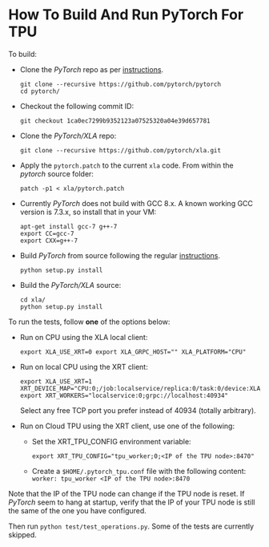 # How To Build And Run PyTorch For TPU

To build:

* Clone the _PyTorch_ repo as per [instructions](https://github.com/pytorch/pytorch#from-source).

  ```
  git clone --recursive https://github.com/pytorch/pytorch
  cd pytorch/
  ```

* Checkout the following commit ID:

  ```
  git checkout 1ca0ec7299b9352123a07525320a04e39d657781
  ```

* Clone the _PyTorch/XLA_ repo:

  ```
  git clone --recursive https://github.com/pytorch/xla.git
  ```

* Apply the `pytorch.patch` to the current `xla` code. From within the _pytorch_ source folder:

  ```
  patch -p1 < xla/pytorch.patch
  ```

* Currently _PyTorch_ does not build with GCC 8.x. A known working GCC version is 7.3.x, so install that in your VM:

  ```
  apt-get install gcc-7 g++-7
  export CC=gcc-7
  export CXX=g++-7
  ```
  
* Build _PyTorch_ from source following the regular [instructions](https://github.com/pytorch/pytorch#from-source).

  ```
  python setup.py install
  ```

* Build the _PyTorch/XLA_ source:

  ```
  cd xla/
  python setup.py install
  ```

To run the tests, follow __one__ of the options below:

* Run on CPU using the XLA local client:

  ```
  export XLA_USE_XRT=0 export XLA_GRPC_HOST="" XLA_PLATFORM="CPU"
  ```

* Run on local CPU using the XRT client:

  ```
  export XLA_USE_XRT=1 XRT_DEVICE_MAP="CPU:0;/job:localservice/replica:0/task:0/device:XLA_CPU:0"
  export XRT_WORKERS="localservice:0;grpc://localhost:40934"
  ```
  
  Select any free TCP port you prefer instead of 40934 (totally arbitrary).

* Run on Cloud TPU using the XRT client, use one of the following:

  - Set the XRT_TPU_CONFIG environment variable:
  
    ```
    export XRT_TPU_CONFIG="tpu_worker;0;<IP of the TPU node>:8470"
    ```

  - Create a `$HOME/.pytorch_tpu.conf` file with the following content: `worker: tpu_worker <IP of the TPU node>:8470`


Note that the IP of the TPU node can change if the TPU node is reset. If _PyTorch_
seem to hang at startup, verify that the IP of your TPU node is still the same of
the one you have configured.


Then run `python test/test_operations.py`. Some of the tests are currently skipped.
